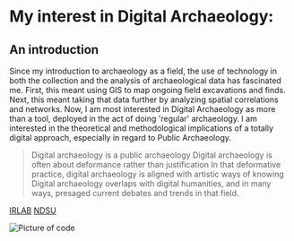 # My interest in Digital Archaeology:
## An introduction

Since my introduction to archaeology as a field, the use of technology in both the collection and the analysis of archaeological data has fascinated me. First, this meant using GIS to map ongoing field excavations and finds. Next, this meant taking that data further by analyzing spatial correlations and networks. Now, I am most interested in Digital Archaeology as more than a tool, deployed in the act of doing 'regular' archaeology. I am interested in the theoretical and methodological implications of a totally digital approach, especially in regard to Public Archaeology.

> Digital archaeology is a public archaeology
Digital archaeology is often about deformance rather than justification
In that deformative practice, digital archaeology is aligned with artistic ways of knowing
Digital archaeology overlaps with digital humanities, and in many ways, presaged current debates and trends in that field.

[IRLAB](irlabnp.org)
[NDSU](ndsu.edu)

![Picture of code](https://live.staticflickr.com/4648/38891650224_be140702d8_b.jpg "Picture of code")



